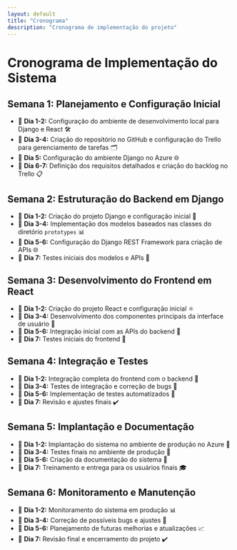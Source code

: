 ```yaml
---
layout: default
title: "Cronograma"
description: "Cronograma de implementação do projeto"
---
```


# Cronograma de Implementação do Sistema

## Semana 1: Planejamento e Configuração Inicial
* 📅 **Dia 1-2:** Configuração do ambiente de desenvolvimento local para Django e React 🛠️
* 📅 **Dia 3-4:** Criação do repositório no GitHub e configuração do Trello para gerenciamento de tarefas 🗂️
* 📅 **Dia 5:** Configuração do ambiente Django no Azure 🌐
* 📅 **Dia 6-7:** Definição dos requisitos detalhados e criação do backlog no Trello 📋

## Semana 2: Estruturação do Backend em Django
* 📅 **Dia 1-2:** Criação do projeto Django e configuração inicial 🐍
* 📅 **Dia 3-4:** Implementação dos modelos baseados nas classes do diretório `prototypes` 📊
* 📅 **Dia 5-6:** Configuração do Django REST Framework para criação de APIs 🌐
* 📅 **Dia 7:** Testes iniciais dos modelos e APIs 🧪

## Semana 3: Desenvolvimento do Frontend em React
* 📅 **Dia 1-2:** Criação do projeto React e configuração inicial ⚛️
* 📅 **Dia 3-4:** Desenvolvimento dos componentes principais da interface de usuário 🧩
* 📅 **Dia 5-6:** Integração inicial com as APIs do backend 🔗
* 📅 **Dia 7:** Testes iniciais do frontend 🧪

## Semana 4: Integração e Testes
* 📅 **Dia 1-2:** Integração completa do frontend com o backend 🔗
* 📅 **Dia 3-4:** Testes de integração e correção de bugs 🐞
* 📅 **Dia 5-6:** Implementação de testes automatizados 🧪
* 📅 **Dia 7:** Revisão e ajustes finais ✔️

## Semana 5: Implantação e Documentação
* 📅 **Dia 1-2:** Implantação do sistema no ambiente de produção no Azure 🚀
* 📅 **Dia 3-4:** Testes finais no ambiente de produção 🧪
* 📅 **Dia 5-6:** Criação da documentação do sistema 📝
* 📅 **Dia 7:** Treinamento e entrega para os usuários finais 🎓

## Semana 6: Monitoramento e Manutenção
* 📅 **Dia 1-2:** Monitoramento do sistema em produção 📊
* 📅 **Dia 3-4:** Correção de possíveis bugs e ajustes 🐞
* 📅 **Dia 5-6:** Planejamento de futuras melhorias e atualizações 📈
* 📅 **Dia 7:** Revisão final e encerramento do projeto ✔️
